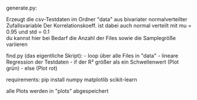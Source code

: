 generate.py:

Erzeugt die csv-Testdaten im Ordner "data" aus bivariater normalverteilter Zufallsvariable
Der Korrelationskoeff. ist dabei auch normal verteilt mit mu = 0.95 und std = 0.1  
du kannst hier bei Bedarf die Anzahl der Files sowie die Samplegröße variieren

find.py (das eigentliche Skript):
    - loop über alle Files in "data"
    - lineare Regression der Testdaten
    - if der R² größer als ein Schwellenwert (Plot grün)
    - else (Plot rot)
    
requirements:
pip install numpy matplotlib scikit-learn

alle Plots werden in "plots" abgespeichert